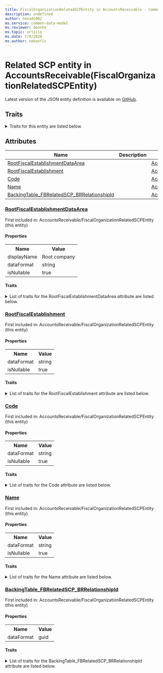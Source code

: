 ```yaml
---
title: FiscalOrganizationRelatedSCPEntity in AccountsReceivable - Common Data Model | Microsoft Docs
description: undefined
author: nenad1002
ms.service: common-data-model
ms.reviewer: deonhe
ms.topic: article
ms.date: 7/8/2020
ms.author: nebanfic
---
```


# Related SCP entity in AccountsReceivable(FiscalOrganizationRelatedSCPEntity)

  
 Latest version of the JSON entity definition is available on <a href="https://github.com/Microsoft/CDM/tree/master/schemaDocuments/core/operationsCommon/Entities/Finance/AccountsReceivable/FiscalOrganizationRelatedSCPEntity.cdm.json" target="_blank">GitHub</a>.  

## Traits

<details>
<summary>Traits for this entity are listed below.  
</summary>

**is.CDM.entityVersion**  
  <table><tr><th>Parameter</th><th>Value</th><th>Data type</th><th>Explanation</th></tr><tr><td>versionNumber</td><td>"1.0"</td><td>string</td><td>semantic version number of the entity</td></tr></table>

**is.application.releaseVersion**  
  <table><tr><th>Parameter</th><th>Value</th><th>Data type</th><th>Explanation</th></tr><tr><td>releaseVersion</td><td>"10.0.13.0"</td><td>string</td><td>semantic version number of the application introducing this entity</td></tr></table>

**is.localized.displayedAs**  
  Holds the list of language specific display text for an object.  <table><tr><th>Parameter</th><th>Value</th><th>Data type</th><th>Explanation</th></tr><tr><td>localizedDisplayText</td><td><table><tr><th>languageTag</th><th>displayText</th></tr><tr><td>en</td><td>Related SCP entity</td></tr></table></td><td>entity</td><td>a reference to the constant entity holding the list of localized text</td></tr></table>

</details>

## Attributes

|Name|Description|First Included in Instance|
|---|---|---|
|[RootFiscalEstablishmentDataArea](#RootFiscalEstablishmentDataArea)||<a href="FiscalOrganizationRelatedSCPEntity.md" target="_blank">AccountsReceivable/FiscalOrganizationRelatedSCPEntity</a>|
|[RootFiscalEstablishment](#RootFiscalEstablishment)||<a href="FiscalOrganizationRelatedSCPEntity.md" target="_blank">AccountsReceivable/FiscalOrganizationRelatedSCPEntity</a>|
|[Code](#Code)||<a href="FiscalOrganizationRelatedSCPEntity.md" target="_blank">AccountsReceivable/FiscalOrganizationRelatedSCPEntity</a>|
|[Name](#Name)||<a href="FiscalOrganizationRelatedSCPEntity.md" target="_blank">AccountsReceivable/FiscalOrganizationRelatedSCPEntity</a>|
|[BackingTable_FBRelatedSCP_BRRelationshipId](#BackingTable_FBRelatedSCP_BRRelationshipId)||<a href="FiscalOrganizationRelatedSCPEntity.md" target="_blank">AccountsReceivable/FiscalOrganizationRelatedSCPEntity</a>|

### <a href=#RootFiscalEstablishmentDataArea name="RootFiscalEstablishmentDataArea">RootFiscalEstablishmentDataArea</a>

First included in: AccountsReceivable/FiscalOrganizationRelatedSCPEntity (this entity)  

#### Properties

<table><tr><th>Name</th><th>Value</th></tr><tr><td>displayName</td><td>Root company</td></tr><tr><td>dataFormat</td><td>string</td></tr><tr><td>isNullable</td><td>true</td></tr></table>

#### Traits

<details>
<summary>List of traits for the RootFiscalEstablishmentDataArea attribute are listed below.</summary>

**is.dataFormat.character**  
**is.dataFormat.big**  
**is.dataFormat.array**  
**is.nullable**  
The attribute value may be set to NULL.  

**is.localized.displayedAs**  
Holds the list of language specific display text for an object.  <table><tr><th>Parameter</th><th>Value</th><th>Data type</th><th>Explanation</th></tr><tr><td>localizedDisplayText</td><td><table><tr><th>languageTag</th><th>displayText</th></tr><tr><td>en</td><td>Root company</td></tr></table></td><td>entity</td><td>a reference to the constant entity holding the list of localized text</td></tr></table>

**is.dataFormat.character**  
**is.dataFormat.array**  
</details>

### <a href=#RootFiscalEstablishment name="RootFiscalEstablishment">RootFiscalEstablishment</a>

First included in: AccountsReceivable/FiscalOrganizationRelatedSCPEntity (this entity)  

#### Properties

<table><tr><th>Name</th><th>Value</th></tr><tr><td>dataFormat</td><td>string</td></tr><tr><td>isNullable</td><td>true</td></tr></table>

#### Traits

<details>
<summary>List of traits for the RootFiscalEstablishment attribute are listed below.</summary>

**is.dataFormat.character**  
**is.dataFormat.big**  
**is.dataFormat.array**  
**is.nullable**  
The attribute value may be set to NULL.  

**is.dataFormat.character**  
**is.dataFormat.array**  
</details>

### <a href=#Code name="Code">Code</a>

First included in: AccountsReceivable/FiscalOrganizationRelatedSCPEntity (this entity)  

#### Properties

<table><tr><th>Name</th><th>Value</th></tr><tr><td>dataFormat</td><td>string</td></tr><tr><td>isNullable</td><td>true</td></tr></table>

#### Traits

<details>
<summary>List of traits for the Code attribute are listed below.</summary>

**is.dataFormat.character**  
**is.dataFormat.big**  
**is.dataFormat.array**  
**is.nullable**  
The attribute value may be set to NULL.  

**is.dataFormat.character**  
**is.dataFormat.array**  
</details>

### <a href=#Name name="Name">Name</a>

First included in: AccountsReceivable/FiscalOrganizationRelatedSCPEntity (this entity)  

#### Properties

<table><tr><th>Name</th><th>Value</th></tr><tr><td>dataFormat</td><td>string</td></tr><tr><td>isNullable</td><td>true</td></tr></table>

#### Traits

<details>
<summary>List of traits for the Name attribute are listed below.</summary>

**is.dataFormat.character**  
**is.dataFormat.big**  
**is.dataFormat.array**  
**is.nullable**  
The attribute value may be set to NULL.  

**is.dataFormat.character**  
**is.dataFormat.array**  
</details>

### <a href=#BackingTable_FBRelatedSCP_BRRelationshipId name="BackingTable_FBRelatedSCP_BRRelationshipId">BackingTable_FBRelatedSCP_BRRelationshipId</a>

First included in: AccountsReceivable/FiscalOrganizationRelatedSCPEntity (this entity)  

#### Properties

<table><tr><th>Name</th><th>Value</th></tr><tr><td>dataFormat</td><td>guid</td></tr></table>

#### Traits

<details>
<summary>List of traits for the BackingTable_FBRelatedSCP_BRRelationshipId attribute are listed below.</summary>

**is.dataFormat.character**  
**is.dataFormat.big**  
**is.dataFormat.array**  
**is.dataFormat.guid**  
**means.identity.entityId**  
**is.linkedEntity.identifier**  
Marks the attribute(s) that hold foreign key references to a linked (used as an attribute) entity. This attribute is added to the resolved entity to enumerate the referenced entities.  <table><tr><th>Parameter</th><th>Value</th><th>Data type</th><th>Explanation</th></tr><tr><td>entityReferences</td><td><table><tr><th>entityReference</th><th>attributeReference</th></tr><tr><td><a href="../../../Tables/Finance/FiscalBooksBrazil/Main/FBRelatedSCP_BR.md" target="_blank">/core/operationsCommon/Tables/Finance/FiscalBooksBrazil/Main/FBRelatedSCP_BR.cdm.json/FBRelatedSCP_BR</a></td><td><a href="../../../Tables/Finance/FiscalBooksBrazil/Main/FBRelatedSCP_BR.md#RecId" target="_blank">RecId</a></td></tr></table></td><td>entity</td><td>a reference to the constant entity holding the list of entity references</td></tr></table>

**is.dataFormat.guid**  
**is.dataFormat.character**  
**is.dataFormat.array**  
</details>
